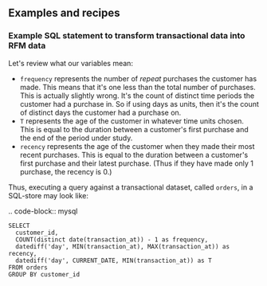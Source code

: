 ## Examples and recipes

### Example SQL statement to transform transactional data into RFM data

Let's review what our variables mean: 

- `frequency` represents the number of *repeat* purchases the customer has made. This means that it's one less than the total number of purchases. This is actually slightly wrong. It's the count of distinct time periods the customer had a purchase in. So if using days as units, then it's the count of distinct days the customer had a purchase on.   
- `T` represents the age of the customer in whatever time units chosen. This is equal to the duration between a customer's first purchase and the end of the period under study.
- `recency` represents the age of the customer when they made their most recent purchases. This is equal to the duration between a customer's first purchase and their latest purchase. (Thus if they have made only 1 purchase, the recency is 0.)

Thus, executing a query against a transactional dataset, called `orders`, in a SQL-store may look like:

.. code-block:: mysql


    SELECT
      customer_id,
      COUNT(distinct date(transaction_at)) - 1 as frequency,
      datediff('day', MIN(transaction_at), MAX(transaction_at)) as recency,
      datediff('day', CURRENT_DATE, MIN(transaction_at)) as T
    FROM orders
    GROUP BY customer_id